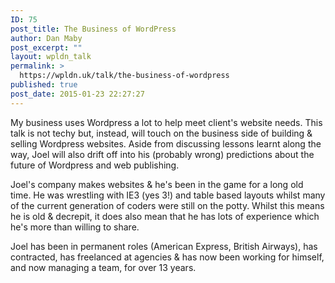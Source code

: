 ```yaml
---
ID: 75
post_title: The Business of WordPress
author: Dan Maby
post_excerpt: ""
layout: wpldn_talk
permalink: >
  https://wpldn.uk/talk/the-business-of-wordpress
published: true
post_date: 2015-01-23 22:27:27
---
```

My business uses Wordpress a lot to help meet client's website needs. This talk is not techy but, instead, will touch on the business side of building & selling Wordpress websites. Aside from discussing lessons learnt along the way, Joel will also drift off into his (probably wrong) predictions about the future of Wordpress and web publishing.

Joel's company makes websites & he's been in the game for a long old time. He was wrestling with IE3 (yes 3!) and table based layouts whilst many of the current generation of coders were still on the potty. Whilst this means he is old & decrepit, it does also mean that he has lots of experience which he's more than willing to share.

Joel has been in permanent roles (American Express, British Airways), has contracted, has freelanced at agencies & has now been working for himself, and now managing a team, for over 13 years.